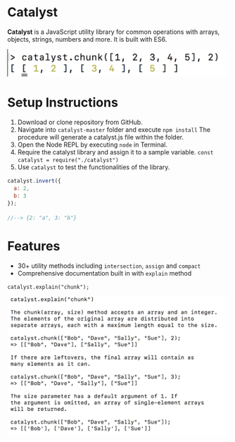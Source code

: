 # Catalyst

**Catalyst** is a JavaScript utility library for common operations with
arrays, objects, strings, numbers and more. It is built with ES6.

![chunk Method](/screenshots/chunk-method.png)

# Setup Instructions

1) Download or clone repository from GitHub.
2) Navigate into `catalyst-master` folder and execute `npm install`
   The procedure will generate a catalyst.js file within the folder.
3) Open the Node REPL by executing `node` in Terminal.
4) Require the catalyst library and assign it to a sample variable.
`const catalyst = require("./catalyst")`
5) Use `catalyst` to test the functionalities of the library.

```javascript
catalyst.invert({
  a: 2,
  b: 3
});

//--> {2: "a", 3: "b"}
```

# Features

- 30+ utility methods including `intersection`, `assign` and `compact`
- Comprehensive documentation built in with `explain` method

```
catalyst.explain("chunk");
```
![explain Method](/screenshots/explain-method.png)
